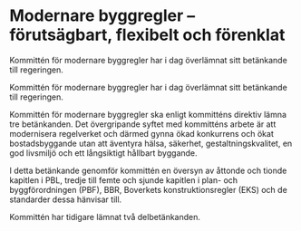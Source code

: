 # Modernare byggregler – förutsägbart, flexibelt och förenklat

Kommittén för modernare byggregler har i dag överlämnat sitt betänkande till regeringen.

Kommittén för modernare byggregler har i dag överlämnat sitt betänkande till regeringen.

Kommittén för modernare byggregler ska enligt kommitténs direktiv lämna tre betänkanden. Det övergripande syftet med kommitténs arbete är att modernisera regelverket och därmed gynna ökad konkurrens och ökat bostadsbyggande utan att äventyra hälsa, säkerhet, gestaltningskvalitet, en god livsmiljö och ett långsiktigt hållbart byggande.

I detta betänkande genomför kommittén en översyn av åttonde och tionde kapitlen i PBL, tredje till femte och sjunde kapitlen i plan- och byggförordningen (PBF), BBR, Boverkets konstruktionsregler (EKS) och de standarder dessa hänvisar till.

Kommittén har tidigare lämnat två delbetänkanden.
